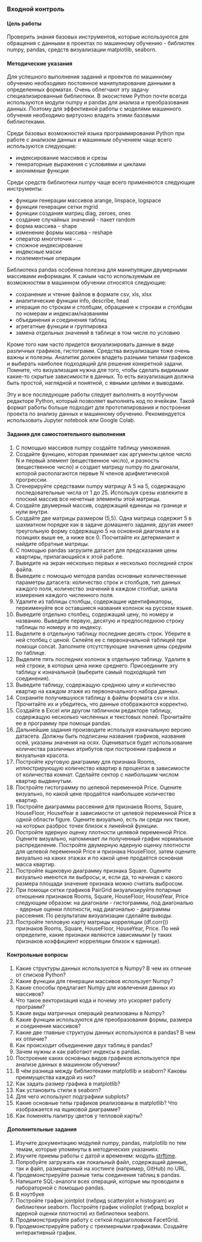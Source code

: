 ### Входной контроль

#### Цель работы

Проверить знания базовых инструментов, которые используются для обращения с данными в проектах по машинному обучению - библиотек numpy, pandas, средств визуализации matplotlib, seaborn.

#### Методические указания

Для успешного выполнения заданий и проектов по машинному обучению необходимо постоянное манипулирование данными в определенных форматах. Очень облегчают эту задачу специализированные библиотеки. В экосистеме Python почти всегда используются модули numpy и pandas для анализа и преобразования данных. Поэтому для эффективной работы с моделями машинного обучения необходимо виртуозно владеть этими базовыми библиотеками.

Среди базовых возможностей языка программирования Python при работе с анализом данных и машинным обучением чаще всего используются следующие:

- индексирование массивов и срезы
- генераторные выражения с условиями и циклами
- анонимные функции 

Среди средств библиотеки numpy чаще всего применяются следующие инструменты:

- функции генерации массивов arange, linspace, logspace
- функция генерации сетки mgrid
- функции создания матриц diag, zeroes, ones
- создание случайных значений - пакет random
- форма массива - shape
- изменение формы массива - reshape
- оператор многоточия - ...
- сложное индексирование
- индексные маски
- поэлементные операции

Библиотека pandas особенна полезна для манипуляции двумерными массивами информации. К самым часто используемым ее возможностям в машинном обучении относятся следующие:

- сохранение и чтение файлов в формате csv, xls, xlsx
- аналитические функции info, describe, head
- итерация по строкам и столбцам, обращение к строкам и столбцам по номерам и индексам/названиям
- объединения и соединения таблиц
- агрегатные функции и группировка
- замена отдельных значений в таблице в том числе по условию

Кроме того нам часто придется визуализировать данные в виде различных графиков, гистограмм. Средства визуализации тоже очень важны и полезны. Аналитик должен владеть разными типами графиков и выбирать наиболее подходящий для решения конкретной задачи. Помните, что визуализация нужна для того, чтобы сделать видимыми какие-то скрытые зависимости в данных. То есть визуализация должна быть простой, наглядной и понятной, с явными целями и выводами.

Эту и все последующие работы следует выполнять в ноутбучном редакторе Python, который позволяет выполнять код по ячейкам. Такой формат работы больше подходит для прототипирования и построения проекта по анализу данных и машинному обучению. Рекомендуется использовать Jupyter notebook или Google Colab.

#### Задания для самостоятельного выполнения

1. С помощью массивов numpy создайте таблицу умножения.
1. Создайте функцию, которая принимает как аргументы целое число N и первый элемент (вещественное число), и разность (вещественное число) и создает матрицу numpy по диагонали, которой располагаются первые N членов арифметической прогрессии.
1. Сгенерируйте средствами numpy матрицу А 5 на 5, содержащую последовательные числа от 1 до 25. Используя срезы извлеките в плоский массив все нечетные элементы этой матрицы.
1. Создайте двумерный массив, содержащий единицы на границе и нули внутри.
1. Создайте две матрицы размером (5,5). Одна матрица содержит 5 в шахматном порядке как в задаче домашнего задания, другая имеет треугольную форму содержащую 5 на основной диагонали и в позициях выше ее, а ниже все 0. Посчитайте их детерминант и найдите обратные матрицы.
1. С помощью pandas загрузите датасет для предсказания цены квартиры, прилагающийся к этой работе.
1. Выведите на экран несколько первых и несколько последний строк файла.
1. Выведите с помощью методов pandas основные количественные параметры датасета: количество строк и столбцов, тип данных каждого поля, количество значений в каждом столбце, шкала измерения каждого численного поля.
1. Удалите из таблицы столбцы, содержащие идентификаторы, переименуйте все оставшиеся названия колонок на русском языке.
1. Выведите отдельно столбец, содержащий цену, по номеру и названию. Выведите первую, десятую и предпоследнюю строку таблицы по номеру и по индексу.
1. Выделите в отдельную таблицу последние десять строк. Уберите в ней столбец с ценой. Склейте ее с первоначальной таблицей при помощи concat. Заполните отсутствующие значения цены средним по таблице.
1. Выделите пять последних колонок в отдельную таблицу. Удалите в ней строки, в которых цена ниже среднего. Присоедините эту таблицу к изначальной (выберите самый подходящий тип соединения).
1. Выведите таблицу, содержащую среднюю цену и количество квартир на каждом этаже из первоначального набора данных.
1. Сохраните получившуюся таблицу в файлы формата csv и xlsx. Прочитайте их и убедитесь, что данные отображаются корректно.
1. Создайте в Excel или другом табличном редакторе таблицу, содержащую несколько численных и текстовых полей. Прочитайте ее в программу при помощи pandas.
1. Дальнейшие задания производите используя изначальную версию датасета. Должны быть подписаны названия графиков, названия осей, указаны значения на осях. Оцениваться будет использование количества различных атрибутов при построении графиков и визуальная красота.
1. Постройте круговую диаграмму для признака Rooms, иллюстрирующую количество квартир в процентах в зависимости от количества комнат. Сделайте сектор с наибольшим числом квартир выдвинутым.
1. Постройте гистограмму по целевой переменной Price. Оцените визуально, по какой цене продаётся наибольшее количество квартир.
1. Постройте диаграммы рассеяния для признаков Rooms, Square, HouseFloor, HouseYear в зависимости от целевой переменной Price в одной области figure. Оцените визуально, есть ли среди них такие, на которых разброс точек близок к линейной функции.
1. Постройте ядерную оценку плотности целевой переменной Price. Оцените визуально, напоминает ли полученный график нормальное распределение. Постройте двумерную ядерную оценку плотности для целевой переменной Price и признака HouseFloor, затем оцените визуально на каких этажах и по какой цене продаётся основная масса квартир.
1. Постройте ящиковую диаграмму признака Square. Оцените визуально имеются ли выбросы, и, если да, то начиная с какого размера площади значение признака можно считать выбросом.
1. При помощи сетки графиков PairGrid визуализируйте попарные отношения признаков Rooms, Square, HouseFloor, HouseYear, Price следующим образом: на диагонали - гистограммы, под диагональю - ядерные оценки плотности, над диагональю - диаграммы рассеяния. По результатам визуализации сделайте выводы.
1. Постройте тепловую карту матрицы корреляции (df.corr()) признаков Rooms, Square, HouseFloor, HouseYear, Price. По ней определите, какие признаки являются зависимыми (у таких признаков коэффициент корреляции близок к единице).


#### Контрольные вопросы

1. Какие структуры данных используются в Numpy? В чем их отличие от списков Python?
1. Какие функции для генерации массивов использует Numpy?
1. Какие способы предлагает Numpy для извлечения данных из массивов?
1. Что такое векторизация кода и почему это ускоряет работу программ?
1. Какие виды матричных операций реализованы в Numpy?
1. Какие функции используются для преобразования формы, размера и соединения массивов?
1. Какие две главные структуры данных используются в pandas? В чем их отличие?
1. Как происходит объединение двух таблиц в pandas?
1. Зачем нужны и как работают индексы в pandas.
1. Построение каких основных видов графиков используется при анализе данных в машинном обучении?
1. В чём разница между библиотеками matplotlib и seaborn? Каковы преимущества каждой из них?
1. Как задать размер графика в matplotlib?
1. Как установить стили в seaborn?
1. Для чего используют подграфики subplots?
1. Какие основные типы графиков реализованы в matplotlib? Что изображается на ящиковой диаграмме?
1. Как поменять палитру цветов у тепловой карты?


#### Дополнительные задания

1. Изучите документацию модулей numpy, pandas, matplotlib по тем темам, которые упомянуты в методических указаниях.
1. Изучите приемы работы с датой и временем: модуль [strftime](http://strftime.org/).
1. Попробуйте загружать как локальный файл, содержащий данные, так и файл, размещенный на хостинге (например, GitHub) по URL.
1. Продемонстрируйте разные типы соединения таблиц в pandas.
1. Напишите SQL-аналоги всех операций, которые мы проводили в лабораторной с помощью pandas.
1. В ноутбуке
1. Постройте график jointplot (гибрид scatterplot и histogram) из библиотеки seaborn. Постройте график violinplot (гибрид boxplot и ядерной оценки плотности) из библиотеки seaborn.
1. Продемонстрируйте работу с сеткой подзаголовков FacetGrid.
1. Продемонстрируйте работу с трехмерными графиками. Создайте интерактивный график.
